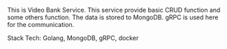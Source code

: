 This is Video Bank Service. This service provide basic CRUD function and some others function.
The data is stored to MongoDB. gRPC is used here for the communication.

Stack Tech: Golang, MongoDB, gRPC, docker
